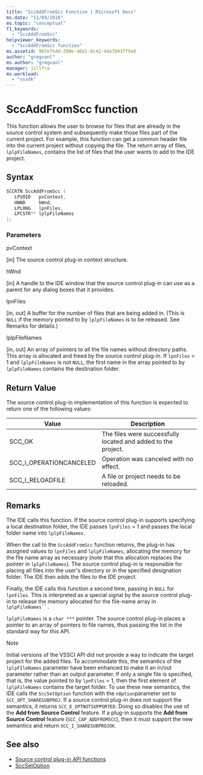 ```yaml
---
title: "SccAddFromScc Function | Microsoft Docs"
ms.date: "11/04/2016"
ms.topic: "conceptual"
f1_keywords:
  - "SccAddFromScc"
helpviewer_keywords:
  - "SccAddFromScc function"
ms.assetid: 902e764d-200e-46e1-8c42-4da7b037f9a0
author: "gregvanl"
ms.author: "gregvanl"
manager: jillfra
ms.workload:
  - "vssdk"
---
```

# SccAddFromScc function
This function allows the user to browse for files that are already in the source control system and subsequently make those files part of the current project. For example, this function can get a common header file into the current project without copying the file. The return array of files, `lplpFileNames`, contains the list of files that the user wants to add to the IDE project.

## Syntax

```cpp
SCCRTN SccAddFromScc (
   LPVOID   pvContext,
   HWND     hWnd,
   LPLONG   lpnFiles,
   LPCSTR** lplpFileNames
);
```

### Parameters
 pvContext

[in] The source control plug-in context structure.

 hWnd

[in] A handle to the IDE window that the source control plug-in can use as a parent for any dialog boxes that it provides.

 lpnFiles

[in, out] A buffer for the number of files that are being added in. (This is `NULL` if the memory pointed to by `lplpFileNames` is to be released. See Remarks for details.)

 lplpFileNames

[in, out] An array of pointers to all the file names without directory paths. This array is allocated and freed by the source control plug-in. If `lpnFiles` = 1 and `lplpFileNames` is not `NULL`, the first name in the array pointed to by `lplpFileNames` contains the destination folder.

## Return Value
 The source control plug-in implementation of this function is expected to return one of the following values:

|Value|Description|
|-----------|-----------------|
|SCC_OK|The files were successfully located and added to the project.|
|SCC_I_OPERATIONCANCELED|Operation was canceled with no effect.|
|SCC_I_RELOADFILE|A file or project needs to be reloaded.|

## Remarks
 The IDE calls this function. If the source control plug-in supports specifying a local destination folder, the IDE passes `lpnFiles` = 1 and passes the local folder name into `lplpFileNames`.

 When the call to the `SccAddFromScc` function returns, the plug-in has assigned values to `lpnFiles` and `lplpFileNames`, allocating the memory for the file name array as necessary (note that this allocation replaces the pointer in `lplpFileNames`). The source control plug-in is responsible for placing all files into the user's directory or in the specified designation folder. The IDE then adds the files to the IDE project.

 Finally, the IDE calls this function a second time, passing in `NULL` for `lpnFiles`. This is interpreted as a special signal by the source control plug-in to release the memory allocated for the file-name array in `lplpFileNames``.`

 `lplpFileNames` is a `char ***` pointer. The source control plug-in places a pointer to an array of pointers to file names, thus passing the list in the standard way for this API.

> [!NOTE]
>  Initial versions of the VSSCI API did not provide a way to indicate the target project for the added files. To accommodate this, the semantics of the `lplpFIleNames` parameter have been enhanced to make it an in/out parameter rather than an output parameter. If only a single file is specified, that is, the value pointed to by `lpnFiles` = 1, then the first element of `lplpFileNames` contains the target folder. To use these new semantics, the IDE calls the `SccSetOption` function with the `nOption`parameter set to `SCC_OPT_SHARESUBPROJ`. If a source control plug-in does not support the semantics, it returns `SCC_E_OPTNOTSUPPORTED`. Doing so disables the use of the **Add from Source Control** feature. If a plug-in supports the **Add from Source Control** feature (`SCC_CAP_ADDFROMSCC`), then it must support the new semantics and return `SCC_I_SHARESUBPROJOK`.

## See also
- [Source control plug-in API functions](../extensibility/source-control-plug-in-api-functions.md)
- [SccSetOption](../extensibility/sccsetoption-function.md)